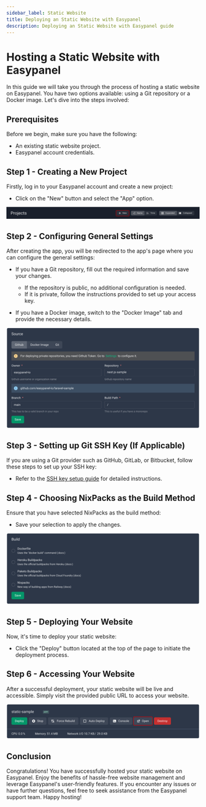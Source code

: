 ```yaml
---
sidebar_label: Static Website
title: Deploying an Static Website with Easypanel
description: Deploying an Static Website with Easypanel guide
---
```


# Hosting a Static Website with Easypanel

In this guide we will take you through the process of hosting a static website on Easypanel. You have two options available: using a Git repository or a Docker image. Let's dive into the steps involved:

## Prerequisites

Before we begin, make sure you have the following:

- An existing static website project.
- Easypanel account credentials.

## Step 1 - Creating a New Project

Firstly, log in to your Easypanel account and create a new project:

- Click on the "New" button and select the "App" option.

![Environment Setup](./new-project.png)

## Step 2 - Configuring General Settings

After creating the app, you will be redirected to the app's page where you can configure the general settings:

- If you have a Git repository, fill out the required information and save your changes.

  - If the repository is public, no additional configuration is needed.
  - If it is private, follow the instructions provided to set up your access key.

- If you have a Docker image, switch to the "Docker Image" tab and provide the necessary details.

![Environment Setup](./source-panel.png)

## Step 3 - Setting up Git SSH Key (If Applicable)

If you are using a Git provider such as GitHub, GitLab, or Bitbucket, follow these steps to set up your SSH key:

- Refer to the [SSH key setup guide](https://easypanel.io/docs/code-sources/git-ssh) for detailed instructions.

## Step 4 - Choosing NixPacks as the Build Method

Ensure that you have selected NixPacks as the build method:

- Save your selection to apply the changes.

![Environment Setup](./build.png)

## Step 5 - Deploying Your Website

Now, it's time to deploy your static website:

- Click the "Deploy" button located at the top of the page to initiate the deployment process.

## Step 6 - Accessing Your Website

After a successful deployment, your static website will be live and accessible. Simply visit the provided public URL to access your website.

![Environment Setup](./open.png)

## Conclusion

Congratulations! You have successfully hosted your static website on Easypanel. Enjoy the benefits of hassle-free website management and leverage Easypanel's user-friendly features. If you encounter any issues or have further questions, feel free to seek assistance from the Easypanel support team. Happy hosting!
